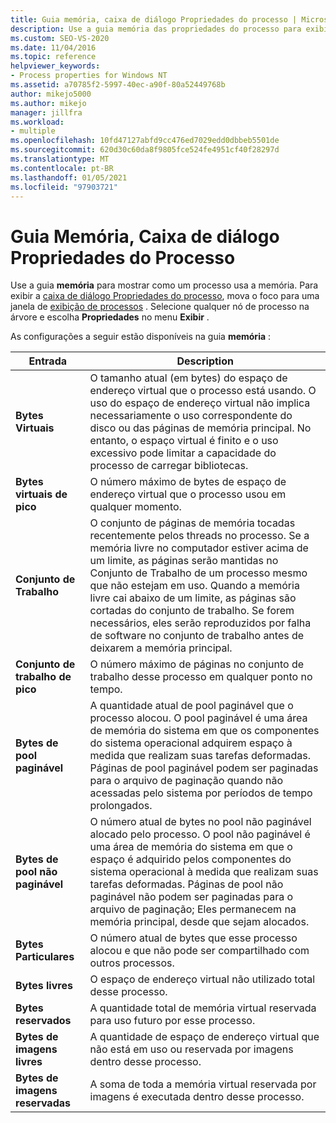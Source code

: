 ```yaml
---
title: Guia memória, caixa de diálogo Propriedades do processo | Microsoft Docs
description: Use a guia memória das propriedades do processo para exibir como um processo usa a memória. Há informações sobre espaço usado, espaço compartilhado e espaço virtual usado.
ms.custom: SEO-VS-2020
ms.date: 11/04/2016
ms.topic: reference
helpviewer_keywords:
- Process properties for Windows NT
ms.assetid: a70785f2-5997-40ec-a90f-80a52449768b
author: mikejo5000
ms.author: mikejo
manager: jillfra
ms.workload:
- multiple
ms.openlocfilehash: 10fd47127abfd9cc476ed7029edd0dbbeb5501de
ms.sourcegitcommit: 620d30c60da8f9805fce524fe4951cf40f28297d
ms.translationtype: MT
ms.contentlocale: pt-BR
ms.lasthandoff: 01/05/2021
ms.locfileid: "97903721"
---
```

# <a name="memory-tab-process-properties-dialog-box"></a>Guia Memória, Caixa de diálogo Propriedades do Processo
Use a guia **memória** para mostrar como um processo usa a memória. Para exibir a [caixa de diálogo Propriedades do processo](../debugger/process-properties-dialog-box.md), mova o foco para uma janela de [exibição de processos](../debugger/processes-view.md) . Selecione qualquer nó de processo na árvore e escolha **Propriedades** no menu **Exibir** .

 As configurações a seguir estão disponíveis na guia **memória** :

|Entrada|Description|
|-----------|-----------------|
|**Bytes Virtuais**|O tamanho atual (em bytes) do espaço de endereço virtual que o processo está usando. O uso do espaço de endereço virtual não implica necessariamente o uso correspondente do disco ou das páginas de memória principal. No entanto, o espaço virtual é finito e o uso excessivo pode limitar a capacidade do processo de carregar bibliotecas.|
|**Bytes virtuais de pico**|O número máximo de bytes de espaço de endereço virtual que o processo usou em qualquer momento.|
|**Conjunto de Trabalho**|O conjunto de páginas de memória tocadas recentemente pelos threads no processo. Se a memória livre no computador estiver acima de um limite, as páginas serão mantidas no Conjunto de Trabalho de um processo mesmo que não estejam em uso. Quando a memória livre cai abaixo de um limite, as páginas são cortadas do conjunto de trabalho. Se forem necessários, eles serão reproduzidos por falha de software no conjunto de trabalho antes de deixarem a memória principal.|
|**Conjunto de trabalho de pico**|O número máximo de páginas no conjunto de trabalho desse processo em qualquer ponto no tempo.|
|**Bytes de pool paginável**|A quantidade atual de pool paginável que o processo alocou. O pool paginável é uma área de memória do sistema em que os componentes do sistema operacional adquirem espaço à medida que realizam suas tarefas deformadas. Páginas de pool paginável podem ser paginadas para o arquivo de paginação quando não acessadas pelo sistema por períodos de tempo prolongados.|
|**Bytes de pool não paginável**|O número atual de bytes no pool não paginável alocado pelo processo. O pool não paginável é uma área de memória do sistema em que o espaço é adquirido pelos componentes do sistema operacional à medida que realizam suas tarefas deformadas. Páginas de pool não paginável não podem ser paginadas para o arquivo de paginação; Eles permanecem na memória principal, desde que sejam alocados.|
|**Bytes Particulares**|O número atual de bytes que esse processo alocou e que não pode ser compartilhado com outros processos.|
|**Bytes livres**|O espaço de endereço virtual não utilizado total desse processo.|
|**Bytes reservados**|A quantidade total de memória virtual reservada para uso futuro por esse processo.|
|**Bytes de imagens livres**|A quantidade de espaço de endereço virtual que não está em uso ou reservada por imagens dentro desse processo.|
|**Bytes de imagens reservadas**|A soma de toda a memória virtual reservada por imagens é executada dentro desse processo.|
